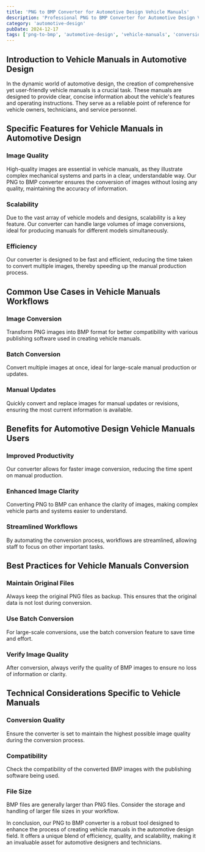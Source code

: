 ```yaml
---
title: 'PNG to BMP Converter for Automotive Design Vehicle Manuals'
description: 'Professional PNG to BMP Converter for Automotive Design Vehicle Manuals. Optimized for Automotive Design vehicle manuals workflows.'
category: 'automotive-design'
pubDate: 2024-12-17
tags: ['png-to-bmp', 'automotive-design', 'vehicle-manuals', 'conversion']
---
```


## Introduction to Vehicle Manuals in Automotive Design

In the dynamic world of automotive design, the creation of comprehensive yet user-friendly vehicle manuals is a crucial task. These manuals are designed to provide clear, concise information about the vehicle's features and operating instructions. They serve as a reliable point of reference for vehicle owners, technicians, and service personnel. 

## Specific Features for Vehicle Manuals in Automotive Design

### Image Quality
High-quality images are essential in vehicle manuals, as they illustrate complex mechanical systems and parts in a clear, understandable way. Our PNG to BMP converter ensures the conversion of images without losing any quality, maintaining the accuracy of information.

### Scalability
Due to the vast array of vehicle models and designs, scalability is a key feature. Our converter can handle large volumes of image conversions, ideal for producing manuals for different models simultaneously.

### Efficiency
Our converter is designed to be fast and efficient, reducing the time taken to convert multiple images, thereby speeding up the manual production process.

## Common Use Cases in Vehicle Manuals Workflows

### Image Conversion
Transform PNG images into BMP format for better compatibility with various publishing software used in creating vehicle manuals.

### Batch Conversion
Convert multiple images at once, ideal for large-scale manual production or updates.

### Manual Updates
Quickly convert and replace images for manual updates or revisions, ensuring the most current information is available.

## Benefits for Automotive Design Vehicle Manuals Users

### Improved Productivity
Our converter allows for faster image conversion, reducing the time spent on manual production.

### Enhanced Image Clarity
Converting PNG to BMP can enhance the clarity of images, making complex vehicle parts and systems easier to understand.

### Streamlined Workflows
By automating the conversion process, workflows are streamlined, allowing staff to focus on other important tasks.

## Best Practices for Vehicle Manuals Conversion

### Maintain Original Files
Always keep the original PNG files as backup. This ensures that the original data is not lost during conversion.

### Use Batch Conversion
For large-scale conversions, use the batch conversion feature to save time and effort.

### Verify Image Quality
After conversion, always verify the quality of BMP images to ensure no loss of information or clarity.

## Technical Considerations Specific to Vehicle Manuals

### Conversion Quality
Ensure the converter is set to maintain the highest possible image quality during the conversion process.

### Compatibility
Check the compatibility of the converted BMP images with the publishing software being used.

### File Size
BMP files are generally larger than PNG files. Consider the storage and handling of larger file sizes in your workflow.

In conclusion, our PNG to BMP converter is a robust tool designed to enhance the process of creating vehicle manuals in the automotive design field. It offers a unique blend of efficiency, quality, and scalability, making it an invaluable asset for automotive designers and technicians.